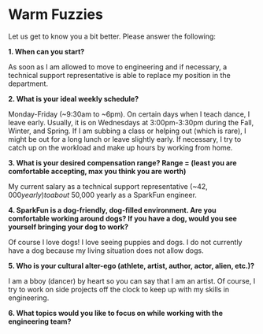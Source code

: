 Warm Fuzzies
=============

Let us get to know you a bit better. Please answer the following:

**1. When can you start?**

As soon as I am allowed to move to engineering and if necessary, a technical support representative is able to replace my position in the department. 

**2. What is your ideal weekly schedule?**

Monday-Friday (~9:30am to ~6pm). On certain days when I teach dance, I leave early. Usually, it is on Wednesdays at 3:00pm-3:30pm during the Fall, Winter, and Spring. If I am subbing a class or helping out (which is rare), I might be out for a long lunch or leave slightly early. If necessary, I try to catch up on the workload and make up hours by working from home.

**3. What is your desired compensation range? Range = (least you are comfortable accepting, max you think you are worth)**

My current salary as a technical support representative (~$42,000 yearly) to about ~$50,000 yearly as a SparkFun engineer.

**4. SparkFun is a dog-friendly, dog-filled environment. Are you comfortable working around dogs? If you have a dog, would you see yourself bringing your dog to work?**

Of course I love dogs! I love seeing puppies and dogs. I do not currently have a dog because my living situation does not allow dogs. 

**5. Who is your cultural alter-ego (athlete, artist, author, actor, alien, etc.)?**

I am a bboy (dancer) by heart so you can say that I am an artist. Of course, I try to work on side projects off the clock to keep up with my skills in engineering.

**6. What topics would you like to focus on while working with the engineering team?**
